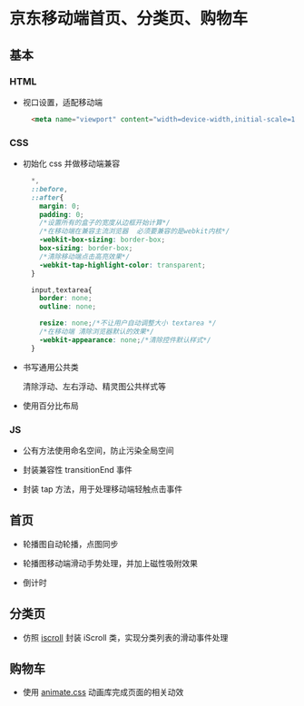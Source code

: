 # 京东移动端首页、分类页、购物车

## 基本

### HTML

- 视口设置，适配移动端

  ```html
    <meta name="viewport" content="width=device-width,initial-scale=1.0,user-scalable=0"/>
  ```

### CSS

- 初始化 css 并做移动端兼容

  ```css
    *,
    ::before,
    ::after{
      margin: 0;
      padding: 0;
      /*设置所有的盒子的宽度从边框开始计算*/
      /*在移动端在兼容主流浏览器  必须要兼容的是webkit内核*/
      -webkit-box-sizing: border-box;
      box-sizing: border-box;
      /*清除移动端点击高亮效果*/
      -webkit-tap-highlight-color: transparent;
    }

    input,textarea{
      border: none;
      outline: none;

      resize: none;/*不让用户自动调整大小 textarea */
      /*在移动端 清除浏览器默认的效果*/
      -webkit-appearance: none;/*清除控件默认样式*/
    }
  ```

- 书写通用公共类

  清除浮动、左右浮动、精灵图公共样式等

- 使用百分比布局

### JS

- 公有方法使用命名空间，防止污染全局空间

- 封装兼容性 transitionEnd 事件

- 封装 tap 方法，用于处理移动端轻触点击事件

## 首页

- 轮播图自动轮播，点图同步

- 轮播图移动端滑动手势处理，并加上磁性吸附效果

- 倒计时

## 分类页

- 仿照 [iscroll](https://github.com/cubiq/iscroll) 封装 iScroll 类，实现分类列表的滑动事件处理

## 购物车

- 使用 [animate.css](https://github.com/daneden/animate.css) 动画库完成页面的相关动效

